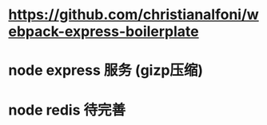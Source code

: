  # https://github.com/christianalfoni/webpack-express-boilerplate
 # node express 服务 (gizp压缩)
 # node redis  待完善